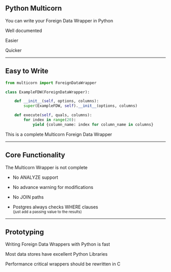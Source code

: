 ##  Python Multicorn

You can write your Foreign Data Wrapper in Python

Well documented

Easier

Quicker

---

##  Easy to Write

```python
from multicorn import ForeignDataWrapper

class ExampleFDW(ForeignDataWrapper):

    def __init__(self, options, columns):
        super(ExampleFDW, self).__init__(options, columns)

    def execute(self, quals, columns):
        for index in range(20):
            yield {column_name: index for column_name in columns}
```

This is a complete Multicorn Foreign Data Wrapper

---

##  Core Functionality

The Multicorn Wrapper is not complete

 * No ANALYZE support

 * No advance warning for modifications

 * No JOIN paths

 * Postgres always checks WHERE clauses<br>
<small>(just add a passing value to the results)</small>

---

##  Prototyping

Writing Foreign Data Wrappers with Python is fast

Most data stores have excellent Python Libraries

Performance critical wrappers should be rewritten in C
